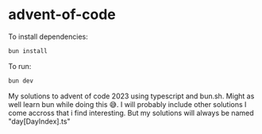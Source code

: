 # advent-of-code

To install dependencies:

```bash
bun install
```

To run:

```bash
bun dev
```

My solutions to advent of code 2023 using typescript and bun.sh. Might as well learn bun while doing this 😅.
I will probably include other solutions I come accross that i find interesting. But my solutions will always be named "day[DayIndex].ts"
